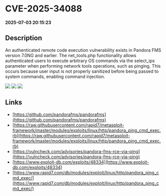 # CVE-2025-34088

**2025-07-03 20:15:23**

## Description
An authenticated remote code execution vulnerability exists in Pandora FMS version 7.0NG and earlier. The net_tools.php functionality allows authenticated users to execute arbitrary OS commands via the select_ips parameter when performing network tools operations, such as pinging. This occurs because user input is not properly sanitized before being passed to system commands, enabling command injection.

![](https://img.shields.io/static/v1?label=Score&message=8.6&color=red)
![](https://img.shields.io/static/v1?label=Severity&message=HIGH&color=red)
![](https://img.shields.io/static/v1?label=CWE&message=RCE&color=green)

## Links
- [https://github.com/pandorafms/pandorafms](https://github.com/pandorafms/pandorafms)
- [https://raw.githubusercontent.com/rapid7/metasploit-framework/master/modules/exploits/linux/http/pandora_ping_cmd_exec.rb](https://raw.githubusercontent.com/rapid7/metasploit-framework/master/modules/exploits/linux/http/pandora_ping_cmd_exec.rb)
- [https://vulncheck.com/advisories/pandora-fms-rce-via-ping](https://vulncheck.com/advisories/pandora-fms-rce-via-ping)
- [https://www.exploit-db.com/exploits/48334](https://www.exploit-db.com/exploits/48334)
- [https://www.rapid7.com/db/modules/exploit/linux/http/pandora_ping_cmd_exec/](https://www.rapid7.com/db/modules/exploit/linux/http/pandora_ping_cmd_exec/)

